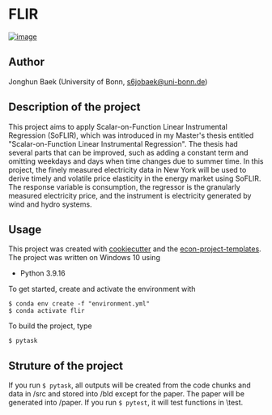 # FLIR

[![image](https://img.shields.io/badge/code%20style-black-000000.svg)](https://github.com/psf/black)

## Author
Jonghun Baek (University of Bonn, s6jobaek@uni-bonn.de)

## Description of the project

This project aims to apply Scalar-on-Function Linear Instrumental Regression (SoFLIR), which was introduced in my Master's thesis entitled "Scalar-on-Function Linear Instrumental Regression". The thesis had several parts that can be improved, such as adding a constant term and omitting weekdays and days when time changes due to summer time. In this project, the finely measured electricity data in New York will be used to derive timely and volatile price elasticity in the energy market using SoFLIR. The response variable is consumption, the regressor is the granularly measured electricity price, and the instrument is electricity generated by wind and hydro systems.

## Usage
This project was created with [cookiecutter](https://github.com/audreyr/cookiecutter)
and the [econ-project-templates](https://github.com/OpenSourceEconomics/econ-project-templates). The project was written on Windows 10 using

* Python 3.9.16

To get started, create and activate the environment with

```console
$ conda env create -f "environment.yml"
$ conda activate flir
```

To build the project, type

```console
$ pytask
```

## Struture of the project

If you run ```$ pytask```, all outputs will be created from the code chunks and data in /src and stored into /bld except for the paper.
The paper will be generated into /paper.
If you run ```$ pytest```, it will test functions in \test.
